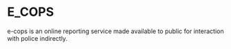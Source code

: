 # E_COPS
e-cops is an online reporting service made available to public for interaction with police  indirectly. 
